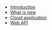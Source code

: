 - [Introduction](guide\variadoc7\introduction.md)
- [What is new](guide\variadoc7\what-is-new.md)
- [Cloud application](guide\variadoc7\cloud-application.md)
- [Web API](guide\variadoc7\web-api.md)
